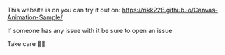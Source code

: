 
This website is on you can try it out on: https://rikk228.github.io/Canvas-Animation-Sample/

If someone has any issue with it be sure to open an issue

Take care 👋👋

